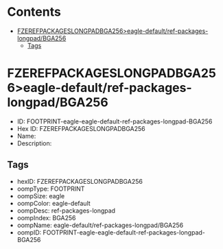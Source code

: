 



Contents
========

* [FZEREFPACKAGESLONGPADBGA256>eagle-default/ref-packages-longpad/BGA256](#fzerefpackageslongpadbga256eagle-defaultref-packages-longpadbga256)
	* [Tags](#tags)

# FZEREFPACKAGESLONGPADBGA256>eagle-default/ref-packages-longpad/BGA256

- ID: FOOTPRINT-eagle-eagle-default-ref-packages-longpad-BGA256
- Hex ID: FZEREFPACKAGESLONGPADBGA256
- Name: 
- Description: 

## Tags

- hexID: FZEREFPACKAGESLONGPADBGA256
- oompType: FOOTPRINT
- oompSize: eagle
- oompColor: eagle-default
- oompDesc: ref-packages-longpad
- oompIndex: BGA256
- oompName: eagle-default/ref-packages-longpad/BGA256
- oompID: FOOTPRINT-eagle-eagle-default-ref-packages-longpad-BGA256
